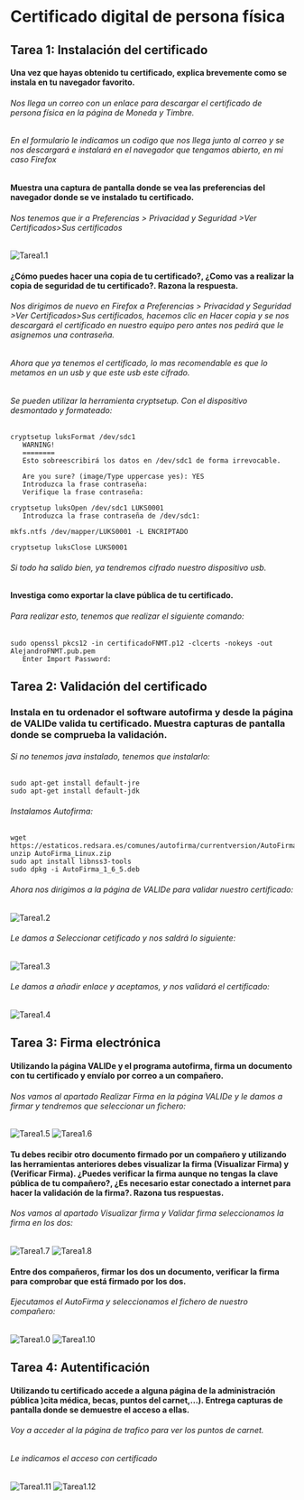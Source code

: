 # Certificado digital de persona física

## Tarea 1: Instalación del certificado

#### Una vez que hayas obtenido tu certificado, explica brevemente como se instala en tu navegador favorito.

###### Nos llega un correo con un enlace para descargar el certificado de persona física en la página de Moneda y Timbre.

###### En el formulario le indicamos un codigo que nos llega junto al correo y se nos descargará e instalará en el navegador que tengamos abierto, en mi caso *Firefox* 

#### Muestra una captura de pantalla donde se vea las preferencias del navegador donde se ve instalado tu certificado.

###### Nos tenemos que ir a *Preferencias* > *Privacidad* y *Seguridad* >*Ver Certificados*>*Sus certificados*

![Tarea1.1](image/Tarea1.1_Certificados.png)

#### ¿Cómo puedes hacer una copia de tu certificado?, ¿Como vas a realizar la copia de seguridad de tu certificado?. Razona la respuesta.

###### Nos dirigimos de nuevo en Firefox a *Preferencias* > *Privacidad* y *Seguridad* >*Ver Certificados*>*Sus certificados*, hacemos clic en *Hacer copia* y se nos descargará el certificado en nuestro equipo pero antes nos pedirá que le asignemos una contraseña.

###### Ahora que ya tenemos el certificado, lo mas recomendable es que lo metamos en un usb y que este usb este cifrado.

###### Se pueden utilizar la herramienta *cryptsetup*. Con el dispositivo desmontado y formateado:

~~~
cryptsetup luksFormat /dev/sdc1
   WARNING!
   ========
   Esto sobreescribirá los datos en /dev/sdc1 de forma irrevocable.

   Are you sure? (image/Type uppercase yes): YES
   Introduzca la frase contraseña:
   Verifique la frase contraseña: 

cryptsetup luksOpen /dev/sdc1 LUKS0001
   Introduzca la frase contraseña de /dev/sdc1:

mkfs.ntfs /dev/mapper/LUKS0001 -L ENCRIPTADO

cryptsetup luksClose LUKS0001
~~~

###### Si todo ha salido bien, ya tendremos cifrado nuestro dispositivo usb.

#### Investiga como exportar la clave pública de tu certificado.

###### Para realizar esto, tenemos que realizar el siguiente comando:

~~~
sudo openssl pkcs12 -in certificadoFNMT.p12 -clcerts -nokeys -out AlejandroFNMT.pub.pem
   Enter Import Password:
~~~

## Tarea 2: Validación del certificado

### Instala en tu ordenador el software autofirma y desde la página de VALIDe valida tu certificado. Muestra capturas de pantalla donde se comprueba la validación.

###### Si no tenemos java instalado, tenemos que instalarlo:

~~~
sudo apt-get install default-jre
sudo apt-get install default-jdk
~~~

###### Instalamos Autofirma:

~~~
wget https://estaticos.redsara.es/comunes/autofirma/currentversion/AutoFirma_Linux.zip
unzip AutoFirma_Linux.zip
sudo apt install libnss3-tools
sudo dpkg -i AutoFirma_1_6_5.deb 
~~~

###### Ahora nos dirigimos a la página de VALIDe para validar nuestro certificado:

![Tarea1.2](image/Tarea1.2_Certificados.png)

###### Le damos a *Seleccionar cetificado* y nos saldrá lo siguiente:

![Tarea1.3](image/Tarea1.3_Certificados.png)

###### Le damos a añadir enlace y aceptamos, y nos validará el certificado:

![Tarea1.4](image/Tarea1.4_Certificados.png)

## Tarea 3: Firma electrónica

#### Utilizando la página VALIDe y el programa autofirma, firma un documento con tu certificado y envíalo por correo a un compañero.

###### Nos vamos al apartado *Realizar Firma* en la página VALIDe y le damos a *firmar* y tendremos que seleccionar un fichero:

![Tarea1.5](image/Tarea1.5_Certificados.png)
![Tarea1.6](image/Tarea1.6_Certificados.png)

#### Tu debes recibir otro documento firmado por un compañero y utilizando las herramientas anteriores debes visualizar la firma (Visualizar Firma) y (Verificar Firma). ¿Puedes verificar la firma aunque no tengas la clave pública de tu compañero?, ¿Es necesario estar conectado a internet para hacer la validación de la firma?. Razona tus respuestas.

######  Nos vamos al apartado *Visualizar firma* y *Validar firma* seleccionamos la firma en los dos:

![Tarea1.7](image/Tarea1.7_Certificados.png)
![Tarea1.8](image/Tarea1.8_Certificados.png)

#### Entre dos compañeros, firmar los dos un documento, verificar la firma para comprobar que está firmado por los dos.

######  Ejecutamos el AutoFirma y seleccionamos el fichero de nuestro compañero:

![Tarea1.0](image/Tarea1.9_Certificados.png)
![Tarea1.10](image/Tarea1.10_Certificados.png)

## Tarea 4: Autentificación

#### Utilizando tu certificado accede a alguna página de la administración pública )cita médica, becas, puntos del carnet,…). Entrega capturas de pantalla donde se demuestre el acceso a ellas.

###### Voy a acceder al la página de trafico para ver los puntos de carnet.

###### Le indicamos el acceso con certificado

![Tarea1.11](image/Tarea1.11_Certificados.png)
![Tarea1.12](image/Tarea1.12_Certificados.png)
